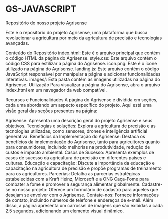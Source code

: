 # GS-JAVASCRIPT
Repositório do nosso projeto
Agrisense

Este é o repositório do projeto Agrisense, uma plataforma que busca revolucionar a agricultura por meio da agricultura de precisão e tecnologias avançadas.

Conteúdo do Repositório
index.html: Este é o arquivo principal que contém o código HTML da página do Agrisense.
style.css: Este arquivo contém o código CSS para estilizar a página do Agrisense.
icon.png: Este é o ícone utilizado na página do Agrisense.
landing.js: Este arquivo contém o código JavaScript responsável por manipular a página e adicionar funcionalidades interativas.
images/: Esta pasta contém as imagens utilizadas na página do Agrisense.
Utilização
Para visualizar a página do Agrisense, abra o arquivo index.html em um navegador da web compatível.

Recursos e Funcionalidades
A página do Agrisense é dividida em seções, cada uma abordando um aspecto específico do projeto. Aqui está uma visão geral das seções presentes na página:

Agrisense: Apresenta uma descrição geral do projeto Agrisense e seus objetivos.
Tecnologias e soluções: Explora a agricultura de precisão e as tecnologias utilizadas, como sensores, drones e inteligência artificial generativa.
Benefícios da Implementação do Agrisense: Destaca os benefícios da implementação do Agrisense, tanto para agricultores quanto para consumidores, incluindo melhorias na produtividade, redução de custos e impacto ambiental.
Casos de Sucesso: Apresenta exemplos de casos de sucesso da agricultura de precisão em diferentes países e culturas.
Educação e capacitação: Discute a importância da educação e capacitação na agricultura de precisão e propõe programas de treinamento para os agricultores.
Parcerias: Detalha as parcerias estratégicas estabelecidas com a Kraft Heinz, Microsoft e a ONG Caça-Fome para combater a fome e promover a segurança alimentar globalmente.
Cadastre-se no nosso projeto: Oferece um formulário de cadastro para aqueles que desejam se envolver com o Agrisense.
Contate-nos: Fornece informações de contato, incluindo números de telefone e endereços de e-mail.
Além disso, a página apresenta um carrossel de imagens que são exibidas a cada 2.5 segundos, adicionando um elemento visual dinâmico.
